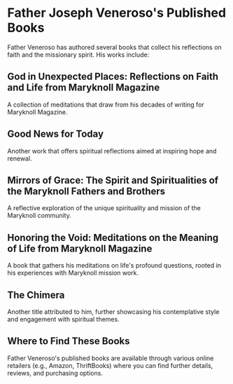 # Father Joseph Veneroso's Published Books

Father Veneroso has authored several books that collect his reflections on faith and the missionary spirit. His works include:

## God in Unexpected Places: Reflections on Faith and Life from Maryknoll Magazine
A collection of meditations that draw from his decades of writing for Maryknoll Magazine.

## Good News for Today
Another work that offers spiritual reflections aimed at inspiring hope and renewal.

## Mirrors of Grace: The Spirit and Spiritualities of the Maryknoll Fathers and Brothers
A reflective exploration of the unique spirituality and mission of the Maryknoll community.

## Honoring the Void: Meditations on the Meaning of Life from Maryknoll Magazine
A book that gathers his meditations on life's profound questions, rooted in his experiences with Maryknoll mission work.

## The Chimera
Another title attributed to him, further showcasing his contemplative style and engagement with spiritual themes.

## Where to Find These Books
Father Veneroso's published books are available through various online retailers (e.g., Amazon, ThriftBooks) where you can find further details, reviews, and purchasing options. 